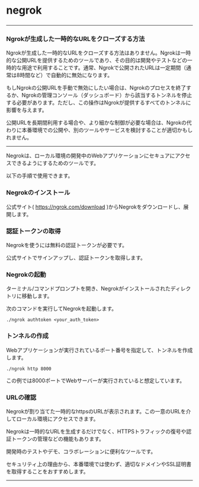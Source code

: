 # negrok
### 

---
### Ngrokが生成した一時的なURLをクローズする方法

Ngrokが生成した一時的なURLをクローズする方法はありません。Ngrokは一時的な公開URLを提供するためのツールであり、その目的は開発やテストなどの一時的な用途で利用することです。通常、Ngrokで公開されたURLは一定期間（通常は8時間など）で自動的に無効になります。

もしNgrokの公開URLを手動で無効にしたい場合は、Ngrokのプロセスを終了するか、Ngrokの管理コンソール（ダッシュボード）から該当するトンネルを停止する必要があります。ただし、この操作はNgrokが提供するすべてのトンネルに影響を与えます。

公開URLを長期間利用する場合や、より細かな制御が必要な場合は、Ngrokの代わりに本番環境での公開や、別のツールやサービスを検討することが適切かもしれません。

---

Negrokは、ローカル環境の開発中のWebアプリケーションにセキュアにアクセスできるようにするためのツールです。

以下の手順で使用できます。

### Negrokのインストール
公式サイト( https://ngrok.com/download )からNegrokをダウンロードし、展開します。

### 認証トークンの取得
Negrokを使うには無料の認証トークンが必要です。

公式サイトでサインアップし、認証トークンを取得します。

### Negrokの起動
ターミナル/コマンドプロンプトを開き、Negrokがインストールされたディレクトリに移動します。

次のコマンドを実行してNegrokを起動します。
```
./ngrok authtoken <your_auth_token>
```

### トンネルの作成
Webアプリケーションが実行されているポート番号を指定して、トンネルを作成します。
```
./ngrok http 8000
```

この例では8000ポートでWebサーバーが実行されていると想定しています。

### URLの確認
Negrokが割り当てた一時的なhttpsのURLが表示されます。この一意のURLを介してローカル環境にアクセスできます。

Negrokは一時的なURLを生成するだけでなく、HTTPSトラフィックの復号や認証トークンの管理などの機能もあります。

開発時のテストやデモ、コラボレーションに便利なツールです。

セキュリティ上の理由から、本番環境では使わず、適切なドメインやSSL証明書を取得することをおすすめします。

---
